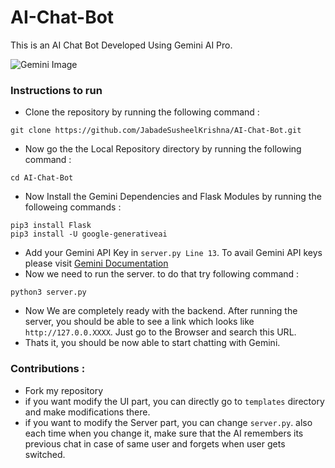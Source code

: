 # AI-Chat-Bot
This is an AI Chat Bot Developed Using Gemini AI Pro.

![Gemini Image](https://storage.googleapis.com/gweb-uniblog-publish-prod/images/Gemini_SS.width-1300.jpg)

### Instructions to run
- Clone the repository by running the following command : 
```
git clone https://github.com/JabadeSusheelKrishna/AI-Chat-Bot.git
```
- Now go the the Local Repository directory by running the following command :
```
cd AI-Chat-Bot
```
- Now Install the Gemini Dependencies and Flask Modules by running the followeing commands :
```
pip3 install Flask
pip3 install -U google-generativeai
```
- Add your Gemini API Key in `server.py Line 13`. To avail Gemini API keys please visit [Gemini Documentation](https://ai.google.dev/gemini-api/docs/api-key?_gl=1*agejki*_up*MQ..&gclid=Cj0KCQjwu8uyBhC6ARIsAKwBGpQ0cdU2E1tZsmufWrn8Xk9cj-_qTFUeVVn5veLzmC9rQikXO8ghbGcaAmZNEALw_wcB)
- Now we need to run the server. to do that try following command : 
```
python3 server.py
```
- Now We are completely ready with the backend. After running the server, you should be able to see a link which looks like `http://127.0.0.XXXX`. Just go to the Browser and search this URL.
- Thats it, you should be now able to start chatting with Gemini.

### Contributions :
- Fork my repository
- if you want modify the UI part, you can directly go to `templates` directory and make modifications there.
- if you want to modify the Server part, you can change `server.py`. also each time when you change it, make sure that the AI remembers its previous chat in case of same user and forgets when user gets switched.